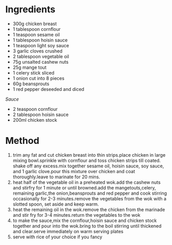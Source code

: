 # Ingredients

-   300g chicken breast
-   1 tablespoon cornflour
-   1 teaspoon sesame oil
-   1 tablespoon hoisin sauce
-   1 teaspoon light soy sauce
-   3 garlic cloves crushed
-   2 tablespoon vegetable oil
-   75g unsalted cashew nuts
-   25g mange tout
-   1 celery stick sliced
-   1 onion cut into 8 pieces
-   60g beansprouts
-   1 red pepper deseeded and diced

*Sauce*

-   2 teaspoon cornflour
-   2 tablespoon hoisin sauce
-   200ml chicken stock

# Method

1.  trim any fat and cut chicken breast into thin strips.place chicken in large mixing bowl.sprinkle with cornflour and toss chicken strips till coated. shake off any excess.mix together sesame oil, hoisin sauce, soy sauce, and 1 garlic clove.pour this mixture over chicken and coat thoroughly.leave to marinate for 20 mins.
2.  heat half of the vegetable oil in a preheated wok.add the cashew nuts and stirfry for 1 minute or until browned.add the mangetouts,celery, remaining garlic,the onion,beansprouts and red pepper and cook stirring occasionally for 2-3 minutes.remove the vegetables from the wok with a slotted spoon, set aside and keep warm.
3.  heat the remaining oil in the wok.remove the chicken from the marinade and stir fry for 3-4 minutes.return the vegetables to the wok
4.  to make the sauce,mix the cornflour,hoisin sauce and chicken stock together and pour into the wok.bring to the boil stirring until thickened and clear.serve immediately on warm serving plates
5.  serve with rice of your choice if you fancy

